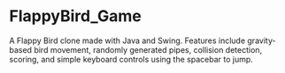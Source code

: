 # FlappyBird_Game
A Flappy Bird clone made with Java and Swing. Features include gravity-based bird movement, randomly generated pipes, collision detection, scoring, and simple keyboard controls using the spacebar to jump.
